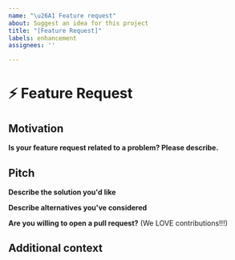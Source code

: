 ```yaml
---
name: "\u26A1 Feature request"
about: Suggest an idea for this project
title: "[Feature Request]"
labels: enhancement
assignees: ''

---
```


# :zap: Feature Request

<!-- A clear and concise description of the feature proposal -->

## Motivation

**Is your feature request related to a problem? Please describe.**
<!-- A clear and concise description of what the problem is. Ex. I'm always frustrated when [...] -->
<!-- Please link to any relevant issues or other PRs! -->

## Pitch

**Describe the solution you'd like**
<!-- A clear and concise description of what you want to happen. -->

**Describe alternatives you've considered**
<!-- A clear and concise description of any alternative solutions or features you've considered. -->

**Are you willing to open a pull request?** (We LOVE contributions!!!)

## Additional context

<!-- Add any other context or screenshots about the feature request here. -->
